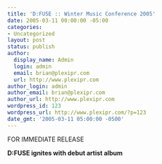 ```yaml
---
title: 'D:FUSE :: Winter Music Conference 2005'
date: 2005-03-11 00:00:00 -05:00
categories:
- Uncategorized
layout: post
status: publish
author:
  display_name: Admin
  login: admin
  email: brian@plexipr.com
  url: http://www.plexipr.com
author_login: admin
author_email: brian@plexipr.com
author_url: http://www.plexipr.com
wordpress_id: 123
wordpress_url: http://www.plexipr.com/?p=123
date_gmt: '2005-03-11 05:00:00 -0500'
---
```


<p>FOR IMMEDIATE RELEASE</p>
<p><b>D:FUSE ignites with debut artist album</p>

